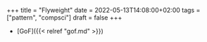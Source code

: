 +++
title = "Flyweight"
date = 2022-05-13T14:08:00+02:00
tags = ["pattern", "compsci"]
draft = false
+++

-   [GoF]({{< relref "gof.md" >}})
